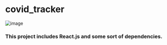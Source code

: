 # covid_tracker
![image](https://user-images.githubusercontent.com/81766772/115968104-b6a3f880-a553-11eb-9c73-5e7ea932e1e7.png)

### This project includes React.js and some sort of dependencies. 
